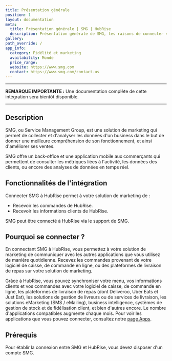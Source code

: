 ```yaml
---
title: Présentation générale
position: 1
layout: documentation
meta:
  title: Présentation générale | SMG | HubRise
  description: Présentation générale de SMG, les raisons de connecter votre solution de marketing à HubRise et fonctionnalités de l'intégration avec HubRise.
gallery:
path_override: /
app_info:
  category: Fidélité et marketing
  availability: Monde
  price_range:
  website: https://www.smg.com
  contact: https://www.smg.com/contact-us
---
```


---

**REMARQUE IMPORTANTE :** Une documentation complète de cette intégration sera bientôt disponible.

---

## Description

SMG, ou Service Management Group, est une solution de marketing qui permet de collecter et d'analyser les données d'un business dans le but de donner une meilleure compréhension de son fonctionnement, et ainsi d'améliorer ses ventes.

SMG offre un back-office et une application mobile aux commerçants qui permettent de consulter les métriques liées à l'activité, les données des clients, ou encore des analyses de données en temps réel.

## Fonctionnalités de l'intégration

Connecter SMG à HubRise permet à votre solution de marketing de :

- Recevoir les commandes de HubRise.
- Recevoir les informations clients de HubRise.

SMG peut être connecté à HubRise via le support de SMG.

## Pourquoi se connecter ?

En connectant SMG à HubRise, vous permettez à votre solution de marketing de communiquer avec les autres applications que vous utilisez de manière quotidienne. Recevez les commandes provenant de votre logiciel de caisse, de commande en ligne, ou des plateformes de livraison de repas sur votre solution de marketing.

Grâce à HubRise, vous pouvez synchroniser votre menu, vos informations clients et vos commandes avec votre logiciel de caisse, de commande en ligne, les plateformes de livraison de repas (dont Deliveroo, Uber Eats et Just Eat), les solutions de gestion de livreurs ou de services de livraison, les solutions eMarketing (SMS / eMailing), business intelligence, systèmes de gestion de stock et de fidélisation client, et bien d'autres encore. Le nombre d'applications compatibles augmente chaque mois. Pour voir les applications que vous pouvez connecter, consultez notre [page Apps](/apps).

## Prérequis

Pour établir la connexion entre SMG et HubRise, vous devez disposer d'un compte SMG.
